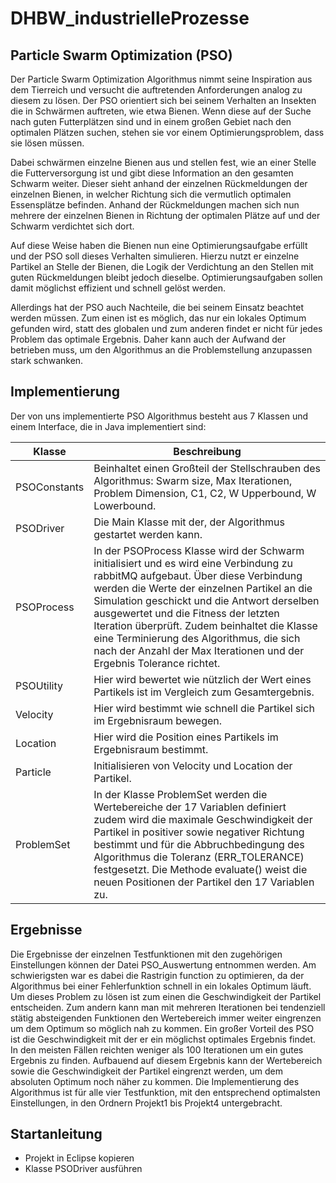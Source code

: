 ﻿# DHBW_industrielleProzesse

## Particle Swarm Optimization (PSO)
Der Particle Swarm Optimization Algorithmus nimmt seine Inspiration aus dem Tierreich und versucht die auftretenden Anforderungen analog zu diesem zu lösen. Der PSO orientiert sich bei seinem Verhalten an Insekten die in Schwärmen auftreten, wie etwa Bienen. Wenn diese auf der Suche nach guten Futterplätzen sind und in einem großen Gebiet nach den optimalen Plätzen suchen, stehen sie vor einem Optimierungsproblem, dass sie lösen müssen.
 
Dabei schwärmen einzelne Bienen aus und stellen fest, wie an einer Stelle die Futterversorgung ist und gibt diese Information an den gesamten Schwarm weiter. Dieser sieht anhand der einzelnen Rückmeldungen der einzelnen Bienen, in welcher Richtung sich die vermutlich optimalen Essensplätze befinden. Anhand der Rückmeldungen machen sich nun mehrere der einzelnen Bienen in Richtung der optimalen Plätze auf und der Schwarm verdichtet sich dort.

Auf diese Weise haben die Bienen nun eine Optimierungsaufgabe erfüllt und der PSO soll dieses Verhalten simulieren. Hierzu nutzt er einzelne Partikel an Stelle der Bienen, die Logik der Verdichtung an den Stellen mit guten Rückmeldungen bleibt jedoch dieselbe. Optimierungsaufgaben sollen damit möglichst effizient und schnell gelöst werden.

Allerdings hat der PSO auch Nachteile, die bei seinem Einsatz beachtet werden müssen. Zum einen ist es möglich, das nur ein lokales Optimum gefunden wird, statt des globalen und zum anderen findet er nicht für jedes Problem das optimale Ergebnis. Daher kann auch der Aufwand der betrieben muss, um den Algorithmus an die Problemstellung anzupassen stark schwanken.

## Implementierung 

Der von uns implementierte PSO Algorithmus besteht aus 7 Klassen und einem Interface, die in Java implementiert sind:

| Klasse  | Beschreibung |
| ------------- | ------------- |
| PSOConstants  | Beinhaltet einen Großteil der Stellschrauben des Algorithmus: Swarm size, Max Iterationen, Problem Dimension, C1, C2, W Upperbound, W Lowerbound.  |
| PSODriver | Die Main Klasse mit der, der Algorithmus gestartet werden kann. |
| PSOProcess  | In der PSOProcess Klasse wird der Schwarm initialisiert und es wird eine Verbindung zu rabbitMQ aufgebaut. Über diese Verbindung werden die Werte der einzelnen Partikel an die Simulation geschickt und die Antwort derselben ausgewertet und die Fitness der letzten Iteration überprüft. Zudem beinhaltet die Klasse eine Terminierung des Algorithmus, die sich nach der Anzahl der Max Iterationen und der Ergebnis Tolerance richtet.  |
| PSOUtility  | Hier wird bewertet wie nützlich der Wert eines Partikels ist im Vergleich zum Gesamtergebnis.  |
| Velocity  | Hier wird bestimmt wie schnell die Partikel sich im Ergebnisraum bewegen.  |
| Location  | Hier wird die Position eines Partikels im Ergebnisraum bestimmt.  |
| Particle  | Initialisieren von Velocity und Location der Partikel.  |
| ProblemSet  | In der Klasse ProblemSet werden die Wertebereiche der 17 Variablen definiert zudem wird die maximale Geschwindigkeit der Partikel in positiver sowie negativer Richtung bestimmt und für die Abbruchbedingung des Algorithmus die Toleranz (ERR_TOLERANCE) festgesetzt. Die Methode evaluate() weist die neuen Positionen der Partikel den 17 Variablen zu.   |

## Ergebnisse
Die Ergebnisse der einzelnen Testfunktionen mit den zugehörigen Einstellungen können der Datei PSO_Auswertung entnommen werden.
Am schwierigsten war es dabei die Rastrigin function zu optimieren, da der Algorithmus bei einer Fehlerfunktion schnell in ein lokales Optimum läuft. Um dieses Problem zu lösen ist zum einen die Geschwindigkeit der Partikel entscheiden. Zum andern kann man mit mehreren Iterationen bei tendenziell stätig absteigenden Funktionen den Wertebereich immer weiter eingrenzen um dem Optimum so möglich nah zu kommen.
Ein großer Vorteil des PSO ist die Geschwindigkeit mit der er ein möglichst optimales Ergebnis findet. 
In den meisten Fällen reichten weniger als 100 Iterationen um ein gutes Ergebnis zu finden. Aufbauend auf diesem Ergebnis kann der Wertebereich sowie die Geschwindigkeit der Partikel eingrenzt werden, um dem absoluten Optimum noch näher zu kommen.
Die Implementierung des Algorithmus ist für alle vier Testfunktion, mit den entsprechend optimalsten Einstellungen, in den Ordnern Projekt1 bis Projekt4 untergebracht.
## Startanleitung
-	Projekt in Eclipse kopieren
-	Klasse PSODriver ausführen
